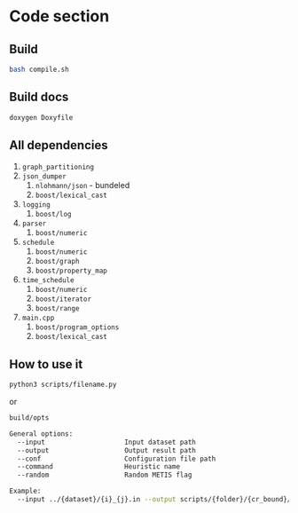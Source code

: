 # Code section

## Build

```bash
bash compile.sh
```

## Build docs

```bash
doxygen Doxyfile
```

## All dependencies

1. `graph_partitioning`
1. `json_dumper`
    1. `nlohmann/json` - bundeled
    1. `boost/lexical_cast`
1. `logging`
    1. `boost/log`
1. `parser`
    1. `boost/numeric`
1. `schedule`
    1. `boost/numeric`
    1. `boost/graph`
    1. `boost/property_map`
1. `time_schedule`
    1. `boost/numeric`
    1. `boost/iterator`
    1. `boost/range`
1. `main.cpp`
    1. `boost/program_options`
    1. `boost/lexical_cast`

## How to use it

```bash
python3 scripts/filename.py
```

or

```bash
build/opts 

General options:
  --input                    Input dataset path
  --output                   Output result path
  --conf                     Configuration file path
  --command                  Heuristic name
  --random                   Random METIS flag

Example:
  --input ../{dataset}/{i}_{j}.in --output scripts/{folder}/{cr_bound}/{i}/{j}/{flag}.json --conf config.toml --command {flag} --random {i * 10 + j * 100}
```
